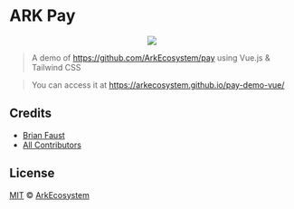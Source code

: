 # ARK Pay

<p align="center">
    <img src="https://github.com/ArkEcosystem/pay-demo/raw/master/banner.png" />
</p>

> A demo of https://github.com/ArkEcosystem/pay using Vue.js & Tailwind CSS

> You can access it at https://arkecosystem.github.io/pay-demo-vue/

## Credits

- [Brian Faust](https://github.com/faustbrian)
- [All Contributors](../../../../contributors)

## License

[MIT](LICENSE) © [ArkEcosystem](https://ark.io)
